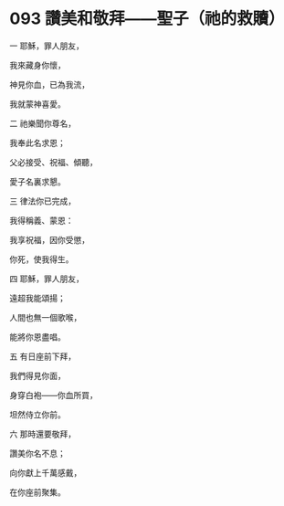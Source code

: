 # 093 讚美和敬拜——聖子（祂的救贖）

一 耶穌，罪人朋友，

我來藏身你懷，

神見你血，已為我流，

我就蒙神喜愛。

二 祂樂聞你尊名，

我奉此名求恩；

父必接受、祝福、傾聽，

愛子名裏求懇。

三 律法你已完成，

我得稱義、蒙恩：

我享祝福，因你受懲，

你死，使我得生。

四 耶穌，罪人朋友，

遠超我能頌揚；

人間也無一個歌喉，

能將你恩盡唱。

五 有日座前下拜，

我們得見你面，

身穿白袍——你血所買，

坦然侍立你前。

六 那時還要敬拜，

讚美你名不息；

向你獻上千萬感戴，

在你座前聚集。

